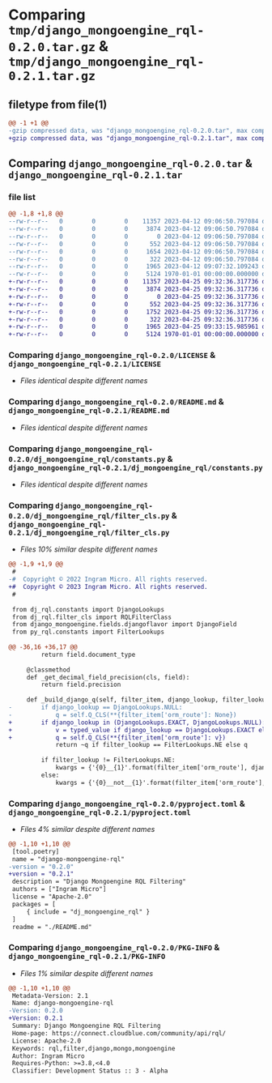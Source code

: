 # Comparing `tmp/django_mongoengine_rql-0.2.0.tar.gz` & `tmp/django_mongoengine_rql-0.2.1.tar.gz`

## filetype from file(1)

```diff
@@ -1 +1 @@
-gzip compressed data, was "django_mongoengine_rql-0.2.0.tar", max compression
+gzip compressed data, was "django_mongoengine_rql-0.2.1.tar", max compression
```

## Comparing `django_mongoengine_rql-0.2.0.tar` & `django_mongoengine_rql-0.2.1.tar`

### file list

```diff
@@ -1,8 +1,8 @@
--rw-r--r--   0        0        0    11357 2023-04-12 09:06:50.797084 django_mongoengine_rql-0.2.0/LICENSE
--rw-r--r--   0        0        0     3874 2023-04-12 09:06:50.797084 django_mongoengine_rql-0.2.0/README.md
--rw-r--r--   0        0        0        0 2023-04-12 09:06:50.797084 django_mongoengine_rql-0.2.0/dj_mongoengine_rql/__init__.py
--rw-r--r--   0        0        0      552 2023-04-12 09:06:50.797084 django_mongoengine_rql-0.2.0/dj_mongoengine_rql/constants.py
--rw-r--r--   0        0        0     1654 2023-04-12 09:06:50.797084 django_mongoengine_rql-0.2.0/dj_mongoengine_rql/filter_cls.py
--rw-r--r--   0        0        0      322 2023-04-12 09:06:50.797084 django_mongoengine_rql-0.2.0/dj_mongoengine_rql/q.py
--rw-r--r--   0        0        0     1965 2023-04-12 09:07:32.109243 django_mongoengine_rql-0.2.0/pyproject.toml
--rw-r--r--   0        0        0     5124 1970-01-01 00:00:00.000000 django_mongoengine_rql-0.2.0/PKG-INFO
+-rw-r--r--   0        0        0    11357 2023-04-25 09:32:36.317736 django_mongoengine_rql-0.2.1/LICENSE
+-rw-r--r--   0        0        0     3874 2023-04-25 09:32:36.317736 django_mongoengine_rql-0.2.1/README.md
+-rw-r--r--   0        0        0        0 2023-04-25 09:32:36.317736 django_mongoengine_rql-0.2.1/dj_mongoengine_rql/__init__.py
+-rw-r--r--   0        0        0      552 2023-04-25 09:32:36.317736 django_mongoengine_rql-0.2.1/dj_mongoengine_rql/constants.py
+-rw-r--r--   0        0        0     1752 2023-04-25 09:32:36.317736 django_mongoengine_rql-0.2.1/dj_mongoengine_rql/filter_cls.py
+-rw-r--r--   0        0        0      322 2023-04-25 09:32:36.317736 django_mongoengine_rql-0.2.1/dj_mongoengine_rql/q.py
+-rw-r--r--   0        0        0     1965 2023-04-25 09:33:15.985961 django_mongoengine_rql-0.2.1/pyproject.toml
+-rw-r--r--   0        0        0     5124 1970-01-01 00:00:00.000000 django_mongoengine_rql-0.2.1/PKG-INFO
```

### Comparing `django_mongoengine_rql-0.2.0/LICENSE` & `django_mongoengine_rql-0.2.1/LICENSE`

 * *Files identical despite different names*

### Comparing `django_mongoengine_rql-0.2.0/README.md` & `django_mongoengine_rql-0.2.1/README.md`

 * *Files identical despite different names*

### Comparing `django_mongoengine_rql-0.2.0/dj_mongoengine_rql/constants.py` & `django_mongoengine_rql-0.2.1/dj_mongoengine_rql/constants.py`

 * *Files identical despite different names*

### Comparing `django_mongoengine_rql-0.2.0/dj_mongoengine_rql/filter_cls.py` & `django_mongoengine_rql-0.2.1/dj_mongoengine_rql/filter_cls.py`

 * *Files 10% similar despite different names*

```diff
@@ -1,9 +1,9 @@
 #
-#  Copyright © 2022 Ingram Micro. All rights reserved.
+#  Copyright © 2023 Ingram Micro. All rights reserved.
 #
 
 from dj_rql.constants import DjangoLookups
 from dj_rql.filter_cls import RQLFilterClass
 from django_mongoengine.fields.djangoflavor import DjangoField
 from py_rql.constants import FilterLookups
 
@@ -36,16 +36,17 @@
         return field.document_type
 
     @classmethod
     def _get_decimal_field_precision(cls, field):
         return field.precision
 
     def _build_django_q(self, filter_item, django_lookup, filter_lookup, typed_value):
-        if django_lookup == DjangoLookups.NULL:
-            q = self.Q_CLS(**{filter_item['orm_route']: None})
+        if django_lookup in (DjangoLookups.EXACT, DjangoLookups.NULL):
+            v = typed_value if django_lookup == DjangoLookups.EXACT else None
+            q = self.Q_CLS(**{filter_item['orm_route']: v})
             return ~q if filter_lookup == FilterLookups.NE else q
 
         if filter_lookup != FilterLookups.NE:
             kwargs = {'{0}__{1}'.format(filter_item['orm_route'], django_lookup): typed_value}
         else:
             kwargs = {'{0}__not__{1}'.format(filter_item['orm_route'], django_lookup): typed_value}
```

### Comparing `django_mongoengine_rql-0.2.0/pyproject.toml` & `django_mongoengine_rql-0.2.1/pyproject.toml`

 * *Files 4% similar despite different names*

```diff
@@ -1,10 +1,10 @@
 [tool.poetry]
 name = "django-mongoengine-rql"
-version = "0.2.0"
+version = "0.2.1"
 description = "Django Mongoengine RQL Filtering"
 authors = ["Ingram Micro"]
 license = "Apache-2.0"
 packages = [
     { include = "dj_mongoengine_rql" }
 ]
 readme = "./README.md"
```

### Comparing `django_mongoengine_rql-0.2.0/PKG-INFO` & `django_mongoengine_rql-0.2.1/PKG-INFO`

 * *Files 1% similar despite different names*

```diff
@@ -1,10 +1,10 @@
 Metadata-Version: 2.1
 Name: django-mongoengine-rql
-Version: 0.2.0
+Version: 0.2.1
 Summary: Django Mongoengine RQL Filtering
 Home-page: https://connect.cloudblue.com/community/api/rql/
 License: Apache-2.0
 Keywords: rql,filter,django,mongo,mongoengine
 Author: Ingram Micro
 Requires-Python: >=3.8,<4.0
 Classifier: Development Status :: 3 - Alpha
```

